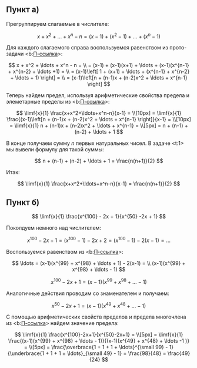 ## Пункт а)

Прегруппируем слагаемые в числителе:

$$ x + x^2 + \ldots + x^n - n = (x-1) + (x^2 - 1) + \ldots + (x^n - 1) $$

Для каждого слагаемого справа воспользуемся равенством из прото-задачи <b:[П-ссылка](advanced/proto/common/power-diff)>:

$$ x + x^2 + \ldots + x^n - n = \\ = (x-1) + (x-1)(x+1) + \ldots + (x-1)(x^{n-1} + x^{n-2} + \ldots +1) = \\ = (x-1)\left[ 1 + (x+1) + \ldots + (x^{n-1} + x^{n-2} + \ldots + 1) \right] = \\ = (x-1)\left[n + (n-1)x + (n-2)x^2 + \ldots  + x^{n-1} \right] $$

Теперь найдем предел, используя арифметические свойства предела и элеметарные пределы из <b:[П-ссылка](advanced/proto/f-lim/elementary)>:

$$ \limf{x}{1} \frac{x+x^2+\ldots+x^n-n}{x-1} = \\[10px] = \limf{x}{1} \frac{(x-1)\left[n + (n-1)x + (n-2)x^2 + \ldots  + x^{n-1} \right]}{x-1} = \\[10px] = \limf{x}{1} n + (n-1)x + (n-2)x^2 + \ldots  + x^{n-1} = \\[5px] = n + (n-1) + (n-2) + \ldots + 1 $$

В конце получаем сумму $n$ первых натуральных чисел. В задаче <t:1> мы вывели формулу для такой суммы:

$$ n + (n-1) + (n-2) + \ldots + 1 = \frac{n(n+1)}{2} $$

Итак:

$$ \limf{x}{1} \frac{x+x^2+\ldots+x^n-n}{x-1} = \frac{n(n+1)}{2} $$

## Пункт б)

$$ \limf{x}{1} \frac{x^{100} - 2x + 1}{x^{50} -2x + 1} $$

Поколдуем немного над числителем:

$$ x^{100} - 2x + 1 = (x^{100} - 1) -2x + 2 = (x^{100} - 1) - 2(x-1) = \ldots $$

Воспользуемся равенством из <b:[П-ссылка](advanced/proto/common/power-diff)>:

$$ \ldots = (x-1)(x^{99} + x^{98} + \ldots + 1) - 2(x-1) = \\ (x-1)(x^{99} + x^{98} + \ldots - 1) $$

$$ x^{100} - 2x + 1 = (x-1)(x^{99} + x^{98} + \ldots - 1) $$

Аналогичные действия проводим со знаменателем и получаем:

$$ x^{50} - 2x + 1 = (x-1)(x^{49} + x^{48} + \ldots - 1) $$

С помощью арифметических свойств пределов и предела многочлена из <b:[П-ссылка](advanced/proto/f-lim/elementary)> найдем значение предела:

$$ \limf{x}{1} \frac{x^{100}-2x+1}{x^{50}-2x+1} = \\[5px] = \limf{x}{1} \frac{(x-1)(x^{99} + x^{98} + \ldots - 1)}{(x-1)(x^{49} + x^{48} + \ldots -1 )} = \\[5px] = \frac{\overbrace{1 + 1 + 1 + \ldots}^{\small 99} - 1}{\underbrace{1 + 1 + 1 + \ldots}_{\small 49} - 1} = \frac{98}{48} = \frac{49}{24} $$